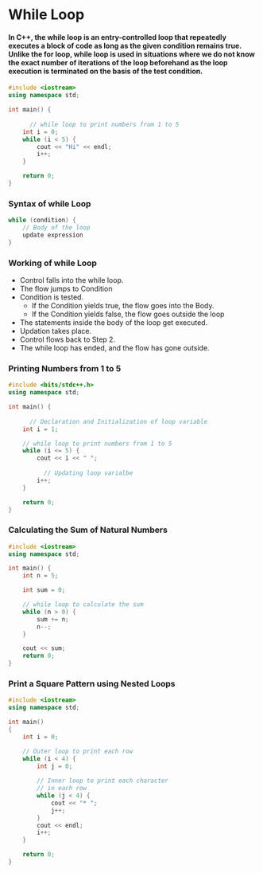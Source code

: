 # While Loop

#### In C++, the while loop is an entry-controlled loop that repeatedly executes a block of code as long as the given condition remains true. Unlike the for loop, while loop is used in situations where we do not know the exact number of iterations of the loop beforehand as the loop execution is terminated on the basis of the test condition.

```cpp
#include <iostream>
using namespace std;

int main() {
  
      // while loop to print numbers from 1 to 5
    int i = 0;
    while (i < 5) {
        cout << "Hi" << endl;
        i++;
    }

    return 0;
}
```


### Syntax of while Loop
```cpp
while (condition) {
    // Body of the loop
    update expression
}
```

### Working of while Loop

- Control falls into the while loop.
- The flow jumps to Condition
- Condition is tested.
  - If the Condition yields true, the flow goes into the Body.
  - If the Condition yields false, the flow goes outside the loop
- The statements inside the body of the loop get executed.
- Updation takes place.
- Control flows back to Step 2.
- The while loop has ended, and the flow has gone outside.

### Printing Numbers from 1 to 5

```cpp
#include <bits/stdc++.h>
using namespace std;

int main() {
  
      // Declaration and Initialization of loop variable
    int i = 1; 

    // while loop to print numbers from 1 to 5
    while (i <= 5) {
        cout << i << " ";
      
          // Updating loop varialbe
        i++;
    }

    return 0;
}
```


### Calculating the Sum of Natural Numbers
```cpp
#include <iostream>
using namespace std;

int main() {
    int n = 5;

    int sum = 0;

    // while loop to calculate the sum
    while (n > 0) {
        sum += n;
        n--;
    }

    cout << sum;
    return 0;
}
```

### Print a Square Pattern using Nested Loops
```cpp
#include <iostream>
using namespace std;

int main()
{
    int i = 0;

    // Outer loop to print each row
    while (i < 4) {
        int j = 0;
      
        // Inner loop to print each character
        // in each row
        while (j < 4) {
            cout << "* ";
            j++;
        }
        cout << endl;
        i++;
    }

    return 0;
}
```